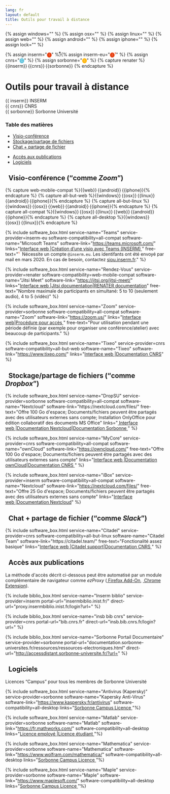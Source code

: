 ```yaml
---
lang: fr
layout: default
title: Outils pour travail à distance
---
```


<script src="https://kit.fontawesome.com/2b48dbc3a6.js" crossorigin="anonymous"></script>
{% assign windows="<i class='fab fa-windows' title='Windows'></i>" %}
{% assign osx="<i class='fab fa-apple' title='OS X'></i>" %}
{% assign linux="<i class='fab fa-linux' title='Linux'></i>" %}
{% assign web="<i class='fas fa-globe' title='Web'></i>" %}
{% assign android="<i class='fab fa-google-play' title='Android'></i>" %}
{% assign iphone="<i class='fab fa-app-store-ios' title='iPhone'></i>" %}
{% assign lock="<i class='fas fa-lock'></i>" %}

{% assign inserm="<span title='INSERM' style='color: #e74011;'><b>🅘</b></span>" %}
​⃰{% assign inserm-eu="<span title='INSERM (compte .eu)' style='color: #e74011;'><b>🅘¹</b></span>" %}
{% assign cnrs="<span title='CNRS' style='color: #62c4dd;'><b>🅒</b></span>" %}
{% assign sorbonne="<span title='Sorbonne Université' style='color: #ffb500;'><b>🅢</b></span>" %}
{% capture renater %}
{{inserm}}&thinsp;{{cnrs}}&thinsp;{{sorbonne}}
{% endcapture %}

<div class="container">
<h1>Outils pour travail à distance</h1>
<div class="row">
<div class="col md-4">{{ inserm}} INSERM</div>
<div class="col md-4">{{ cnrs}} CNRS</div>
<div class="col md-4">{{ sorbonne}} Sorbonne Université</div>
</div>
<div class="row">
<div class="col md-12">
<h3 class="mt-2">Table des matières</h3>
</div>
</div>
<div class="row justify-content-left">
<div class="col-3">
<ul>
<li><a href="#video">Visio-conférence</a></li>
<li><a href="#storage">Stockage/partage de fichiers</a></li>
<li><a href="#chat">Chat + partage de fichier</a></li>
</ul>
</div>
<div class="col-3"></div>
<ul>
<li><a href="#publication">Accès aux publications</a></li>
<li><a href="#software">Logiciels</a></li>
</ul>
</div>
<section id="video">
<h2 class="mt-5"><i class="fas fa-video"></i>&nbsp; Visio-conférence (<q>comme <i>Zoom</i></q>)</h2>
{% capture web-mobile-compat %}{{web}}&thinsp;{{android}}&thinsp;{{iphone}}{% endcapture %}
{% capture all-but-web %}{{windows}}&thinsp;{{osx}}&thinsp;{{linux}}&thinsp;{{android}}&thinsp;{{iphone}}{% endcapture %}
{% capture all-but-linux %}{{windows}}&thinsp;{{osx}}&thinsp;{{web}}&thinsp;{{android}}&thinsp;{{iphone}}{% endcapture %}
{% capture all-compat %}{{windows}}&thinsp;{{osx}}&thinsp;{{linux}}&thinsp;{{web}}&thinsp;{{android}}&thinsp;{{iphone}}{% endcapture %}
{% capture all-desktop %}{{windows}}&thinsp;{{osx}}&thinsp;{{linux}}{% endcapture %}

{% include software_box.html service-name="Teams" service-provider=inserm-eu
   software-compatibility=all-compat software-name="Microsoft Teams" software-link="https://teams.microsoft.com/"
   links="<a href='https://teams.microsoft.com/' class='btn btn-primary'>Interface web&nbsp;<i class='fas fa-lock'></i></a>|<a href='https://intranet.inserm.fr/wp-content/uploads/2020/08/MS-Teams-creer-visioconference.pdf'  class='btn btn-primary'>Création d’une visio avec Teams (INSERM)&nbsp;<i class='fas fa-lock'></i></a>" free-text="<span style='color: #e74011;'>¹</span>&nbsp; Nécessite un compte <code>@inserm.eu</code>. Les identifants ont été envoyé par mail en mars 2020. En cas de besoin, contactez <a href='https://siou.inserm.fr/'>siou.inserm.fr</a>." %}

{% include software_box.html service-name="Rendez-Vous" service-provider=renater
   software-compatibility=web-mobile-compat software-name="Jitsi Meet" software-link="https://jitsi.org/jitsi-meet/"
   links="<a href='https://rendez-vous.renater.fr/home/' class='btn btn-primary'>Interface web&nbsp;<i class='fas fa-lock'></i></a>|<a href='https://jitsi.github.io/handbook/docs/intro'  class='btn btn-primary'>Jitsi documentation</a>|<a href='https://services.renater.fr/voix_et_image/rdv/user_guide' class='btn btn-primary'>RENATER documentation</a>" free-text="Nombre maximale de participants en simultané: 5 to 10 (seulement audio), 4 to 5 (vidéo)" %}

{% include software_box.html service-name="Zoom" service-provider=sorbonne
   software-compatibility=all-compat software-name="Zoom" software-link="https://zoom.us/"
   links="<a href='https://zoom.us/' class='btn btn-primary'>Interface web</a>|<a href='https://hotline.sorbonne-universite.fr/front/document.send.php?docid=2179' class='btn btn-primary'>Procédure pour accès&nbsp;<i class='fas fa-lock'></i></a>" free-text="Pour utilisation pendant une période définie (par exemple pour organiser une conférence/atelier) avec beaucoup de participants." %}

{% include software_box.html service-name="Tixeo" service-provider=cnrs
   software-compatibility=all-but-web software-name="Tixeo" software-link="https://www.tixeo.com/"
   links="<a href='https://tixeo.cnrs.fr' class='btn btn-primary'>Interface web&nbsp;<i class='fas fa-lock'></i></a>|<a href='https://aide.core-cloud.net/si/tixeo/SitePages/Accueil.aspx' class='btn btn-primary'>Documentation CNRS</a>" %}

</section>
<section id="storage">
<h2 class="mt-5"><i class="far fa-hdd"></i>&nbsp; Stockage/partage de fichiers (<q>comme <i>Dropbox</i></q>)</h2>
{% include software_box.html service-name="DropSU" service-provider=sorbonne
   software-compatibility=all-compat software-name="Nextcloud" software-link="https://nextcloud.com/files/" free-text="Offre 100&nbsp;Go d'espace; Documents/fichiers peuvent être partagés avec des utilisateurs externes sans compte; Installation OnlyOffice pour édition collaboratif des documents MS Office"
   links="<a href='https://dropsu.sorbonne-universite.fr/' class='btn btn-primary'> Interface web&nbsp;<i class='fas fa-lock'></i></a>|<a href='https://nextcloud.support/com/' class='btn btn-primary'>Documentation Nextcloud</a>|<a href='https://intranet.sorbonne-universite.fr/fr/procedures-et-services/informatique/outils-documentaires-collaboratifs.html' class='btn btn-primary'>Documentation Sorbonne&nbsp;<i class='fas fa-lock'></i></a>" %}

{% include software_box.html service-name="MyCore" service-provider=cnrs
   software-compatibility=all-compat software-name="ownCloud" software-link="https://owncloud.com/" free-text="Offre 100&nbsp;Go d'espace; Documents/fichiers peuvent être partagés avec des utilisateurs externes sans compte"
   links="<a href='https://mycore.core-cloud.net/index.php/login' class='btn btn-primary'>Interface web&nbsp;<i class='fas fa-lock'></i></a>|<a href='https://owncloud.com/docs-guides/' class='btn btn-primary'>Documentation ownCloud</a>|<a href='https://confluence.cnrs.fr/confluence/pages/viewpage.action?spaceKey=ODSCORE&title=Aide+utilisateur' class='btn btn-primary'>Documentation CNRS&nbsp;<i class='fas fa-lock'></i></a>" %}

{% include software_box.html service-name="iBox" service-provider=inserm
   software-compatibility=all-compat software-name="Nextcloud" software-link="https://nextcloud.com/files/" free-text="Offre 25&nbsp;Go d'espace; Documents/fichiers peuvent être partagés avec des utilisateurs externes sans compte"
   links="<a href='https://ibox.inserm.fr' class='btn btn-primary'>Interface web&nbsp;<i class='fas fa-lock'></i></a>|<a href='https://nextcloud.com/support/' class='btn btn-primary'>Documentation Nextcloud</a>" %}
</section>
<section id="chat">
<h2 class="mt-5"><i class="far fa-comment-dots"></i>&nbsp; Chat + partage de fichier (<q>comme <i>Slack</i></q>)</h2>
{% include software_box.html service-name="Citadel" service-provider=cnrs
   software-compatibility=all-but-linux software-name="Citadel Team" software-link="https://citadel.team/" free-text="Fonctionalité assez basique"
   links="<a href='https://cnrs.citadel.team/' class='btn btn-primary'>Interface web&nbsp;<i class='fas fa-lock'></i></a>|<a href='https://support.citadel.team/kb' class='btn btn-primary'>Citadel support</a>|<a href='https://aide.core-cloud.net/si/citadel/SitePages/Accueil.aspx' class='btn btn-primary'>Documentation CNRS&nbsp;<i class='fas fa-lock'></i></a>" %}
</section>
<section id="publication">
<h2 class="mt-5"><i class="far fa-newspaper"></i>&nbsp; Accès aux publications</h2>
<p>La méthode d'accès décrit ci-dessous peut être automatisé par un module
complémentaire de navigateur comme <i>ezProxy</i> (<a href="https://addons.mozilla.org/en-US/firefox/addon/ezproxy-redirect-foxified/"><i class="fas fa-download"></i>&nbsp;Firefox Add-On</a>, <a href="https://chrome.google.com/webstore/detail/ezproxy-redirect/gfhnhcbpnnnlefhobdnmhenofhfnnfhi"><i class="fas fa-download"></i>&nbsp;Chrome Extension</a>).</p>
{% include biblio_box.html service-name="Inserm biblio" service-provider=inserm portal-url="insermbiblio.inist.fr/" direct-url="proxy.insermbiblio.inist.fr/login?url=" %}

{% include biblio_box.html service-name="insb bib cnrs" service-provider=cnrs portal-url="bib.cnrs.fr" direct-url="insb.bib.cnrs.fr/login?url=" %}

{% include biblio_box.html service-name="Sorbonne Portail Documentaire" service-provider=sorbonne portal-url="documentation.sorbonne-universites.fr/ressources/ressources-electroniques.html" direct-url="http://accessdistant.sorbonne-universite.fr/?url=" %}
</section>
<section id="software">
<h2 class="mt-5"><i class="fas fa-laptop-code"></i>&nbsp; Logiciels</h2>
<p>Licences <q>Campus</q> pour tous les membres de Sorbonne Université</p>

{% include software_box.html service-name="Antivirus (Kapersky)" service-provider=sorbonne software-name="Kapersky Anti-Virus" software-link="https://www.kaspersky.fr/antivirus" software-compatibility=all-desktop links="<a href='http://logiciels.upmc.fr/fr/marches_conclus_par_l_upmc/antivirus.html' class='btn btn-primary'>Sorbonne Campus Licence&nbsp;<i class='fas fa-lock'></i></a>"%}


{% include software_box.html service-name="Matlab" service-provider=sorbonne software-name="Matlab" software-link="https://fr.mathworks.com/" software-compatibility=all-desktop links="<a href='http://logiciels.upmc.fr/fr/marches_conclus_par_l_upmc/matlab/lic_standalone_personnel.html' class='btn btn-primary'>Licence employé&nbsp;<i class='fas fa-lock'></i></a>|<a href='http://logiciels.upmc.fr/fr/marches_conclus_par_l_upmc/matlab/lic_standalone_etudiant.html' class='btn btn-primary'>Licence étudiant&nbsp;<i class='fas fa-lock'></i></a>"%}

{% include software_box.html service-name="Mathematica" service-provider=sorbonne software-name="Mathematica" software-link="https://www.wolfram.com/mathematica/" software-compatibility=all-desktop links="<a href='http://logiciels.upmc.fr/fr/marches_conclus_par_l_upmc/mathematica.html' class='btn btn-primary'>Sorbonne Campus Licence&nbsp;<i class='fas fa-lock'></i></a>"%}

{% include software_box.html service-name="Maple" service-provider=sorbonne software-name="Maple" software-link="https://www.maplesoft.com/" software-compatibility=all-desktop links="<a href='http://logiciels.upmc.fr/fr/marches_conclus_par_l_upmc/maple.html' class='btn btn-primary'>Sorbonne Campus Licence&nbsp;<i class='fas fa-lock'></i></a>"%}
</section>
</div>
